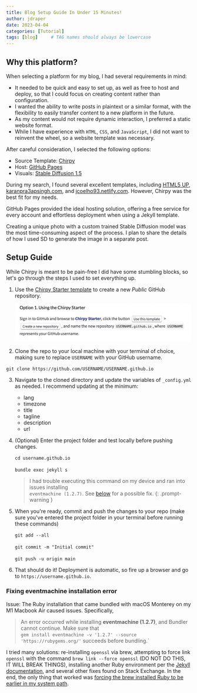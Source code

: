 ```yaml
---
title: Blog Setup Guide In Under 15 Minutes!
author: jdraper
date: 2023-04-04
categories: [Tutorial]
tags: [blog]     # TAG names should always be lowercase
---
```


## Why this platform?
When selecting a platform for my blog, I had several requirements in mind:

- It needed to be quick and easy to set up, as well as free to host and deploy, so that I could focus on creating content rather than configuration.
- I wanted the ability to write posts in plaintext or a similar format, with the flexibility to easily transfer content to a new platform in the future.
- As my content would not require dynamic interaction, I preferred a static website format.
- While I have experience with `HTML`, `CSS`, and `JavaScript`, I did not want to reinvent the wheel, so a website template was necessary.

After careful consideration, I selected the following options:

- Source Template: [Chirpy](https://chirpy.cotes.page/)
- Host: [GitHub Pages](https://pages.github.com/)
- Visuals: [Stable Diffusion 1.5](https://huggingface.co/runwayml/stable-diffusion-v1-5)

During my search, I found several excellent templates, including [HTML5 UP](https://html5up.net/), [karanpra3apsingh.com](https://github.com/karanpratapsingh/portfolio), and [jcoelho93.netlify.com](https://github.com/jcoelho93/personal-website). However, Chirpy was the best fit for my needs.

GitHub Pages provided the ideal hosting solution, offering a free service for every account and effortless deployment when using a Jekyll template.

Creating a unique photo with a custom trained Stable Diffusion model was the most time-consuming aspect of the process. I plan to share the details of how I used SD to generate the image in a separate post.

## Setup Guide
While Chirpy is meant to be pain-free I did have some stumbling blocks, so let's go through the steps I used to set everything up. 

1. Use the [Chirpy Starter template](https://github.com/cotes2020/chirpy-starter) to create a new *Public* GitHub repository.

    ![Chirpy Starter](/assets/img/post-images/2023-04-04-blog-setup-guide/chirpy-starter.png)



2.  Clone the repo to your local machine with your terminal of choice, making sure to replace `USERNAME` with your GitHub username.
```console
git clone https://github.com/USERNAME/USERNAME.github.io 
```

3. Navigate to the cloned directory and update the variables of `_config.yml` as needed. I recommend updating at the minimum:
    - lang
    - timezone
    - title
    - tagline
    - description
    - url

4. (Optional) Enter the project folder and test locally before pushing changes.
    ```console
    cd username.github.io

    bundle exec jekyll s
    ```

    > I had trouble executing this command on my device and ran into issues installing <br>`eventmachine (1.2.7)`. See [below](#fixing-eventmachine-installation-error) for a possible fix. 
    {: .prompt-warning }

5. When you're ready, commit and push the changes to your repo (make sure you've entered the project folder in your terminal before running these commands)

    ```console
    git add --all

    git commit -m "Initial commit"

    git push -u origin main
    ```

6. That should do it! Deployment is automatic, so fire up a browser and go to `https://username.github.io`.

### Fixing eventmachine installation error
Issue:
The Ruby installation that came bundled with macOS Monterey on my M1 Macbook Air caused issues. Specifically, 

>An error occurred while installing **eventmachine (1.2.7)**, and Bundler cannot continue.
>Make sure that <br> `gem install eventmachine -v '1.2.7' --source 'https://rubygems.org/'` succeeds before bundling.`

I tried many solutions: re-installing `openssl` via brew, attempting to force link `openssl` with the command `brew link --force openssl` (DO NOT DO THIS, IT WILL BREAK THINGS), installing another Ruby environment per the [Jekyll documentation](https://jekyllrb.com/docs/installation/macos/), and several other fixes found on Stack Exchange. In the end, the only thing that worked was [forcing the brew installed Ruby to be earlier in my system path](https://stackoverflow.com/a/75809173).